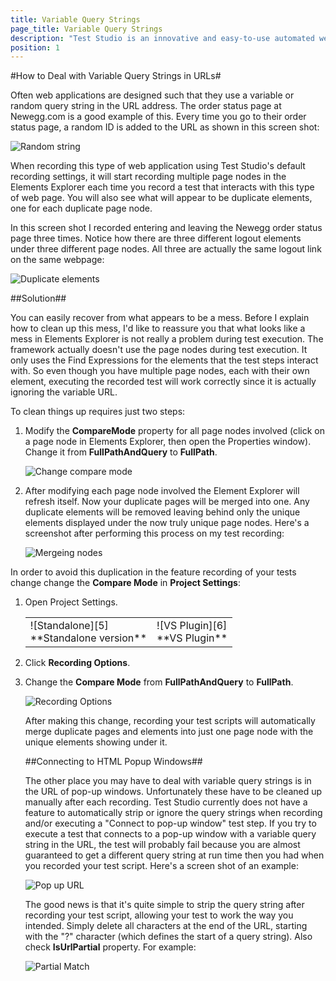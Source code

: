 ```yaml
---
title: Variable Query Strings
page_title: Variable Query Strings
description: "Test Studio is an innovative and easy-to-use automated web, WPF and load testing solution. Test Studio tests support essential technologies like ASP.NET AJAX, Silverlight, PHP and MVC. HTML5, Testing framework, functional testing, performance testing, load testing, exploratory testing, manual testing."
position: 1
---
```

#How to Deal with Variable Query Strings in URLs#

Often web applications are designed such that they use a variable or random query string in the URL address. The order status page at Newegg.com is a good example of this. Every time you go to their order status page, a random ID is added to the URL as shown in this screen shot:

![Random string][1]

When recording this type of web application using Test Studio's default recording settings, it will start recording multiple page nodes in the Elements Explorer each time you record a test that interacts with this type of web page. You will also see what will appear to be duplicate elements, one for each duplicate page node.
 
In this screen shot I recorded entering and leaving the Newegg order status page three times. Notice how there are three different logout elements under three different page nodes. All three are actually the same logout link on the same webpage:

![Duplicate elements][2]

##Solution##

You can easily recover from what appears to be a mess. Before I explain how to clean up this mess, I'd like to reassure you that what looks like a mess in Elements Explorer is not really a problem during test execution. The framework actually doesn't use the page nodes during test execution. It only uses the Find Expressions for the elements that the test steps interact with. So even though you have multiple page nodes, each with their own element, executing the recorded test will work correctly since it is actually ignoring the variable URL.

To clean things up requires just two steps:

1. Modify the **CompareMode** property for all page nodes involved (click on a page node in Elements Explorer, then open the Properties window). Change it from **FullPathAndQuery** to **FullPath**.

	![Change compare mode][3]

2. After modifying each page node involved the Element Explorer will refresh itself. Now your duplicate pages will be merged into one. Any duplicate elements will be removed leaving behind only the unique elements displayed under the now truly unique page nodes. Here's a screenshot after performing this process on my test recording:

	![Mergeing nodes][4]

In order to avoid this duplication in the feature recording of your tests change change the **Compare Mode** in **Project Settings**:

1. Open Project Settings.

	<table id="no-table">
	<tr>
	<td>![Standalone][5]<br>**Standalone version**</td>
	<td>![VS Plugin][6]<br>**VS Plugin**</td>
	<tr>
	<table>

2. Click **Recording Options**.

3. Change the **Compare Mode** from **FullPathAndQuery** to **FullPath**.

	![Recording Options][7]

After making this change, recording your test scripts will automatically merge duplicate pages and elements into just one page node with the unique elements showing under it.

##Connecting to HTML Popup Windows##

The other place you may have to deal with variable query strings is in the URL of pop-up windows. Unfortunately these have to be cleaned up manually after each recording. Test Studio currently does not have a feature to automatically strip or ignore the query strings when recording and/or executing a "Connect to pop-up window" test step. If you try to execute a test that connects to a pop-up window with a variable query string in the URL, the test will probably fail because you are almost guaranteed to get a different query string at run time then you had when you recorded your test script. Here's a screen shot of an example:

![Pop up URL][8]


The good news is that it's quite simple to strip the query string after recording your test script, allowing your test to work the way you intended. Simply delete all characters at the end of the URL, starting with the "?" character (which defines the start of a query string). Also check **IsUrlPartial** property. For example:

![Partial Match][9]


[1]: /img/knowledge-base/dialogs-and-popups-kb/variable-query-strings/fig1.png
[2]: /img/knowledge-base/dialogs-and-popups-kb/variable-query-strings/fig2.png
[3]: /img/knowledge-base/dialogs-and-popups-kb/variable-query-strings/fig3.png
[4]: /img/knowledge-base/dialogs-and-popups-kb/variable-query-strings/fig4.png
[5]: /img/knowledge-base/dialogs-and-popups-kb/variable-query-strings/fig5.png
[6]: /img/knowledge-base/dialogs-and-popups-kb/variable-query-strings/fig6.png
[7]: /img/knowledge-base/dialogs-and-popups-kb/variable-query-strings/fig7.png
[8]: /img/knowledge-base/dialogs-and-popups-kb/variable-query-strings/fig8.png
[9]: /img/knowledge-base/dialogs-and-popups-kb/variable-query-strings/fig9.png

